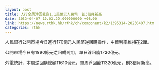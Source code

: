 ```yaml
---
layout: post
title: 人行全周淨回籠逾1.1萬億元人民幣　創3個月新高
date: 2023-04-07 10:03:35.000000000 +08:00
link: https://news.rthk.hk/rthk/ch/component/k2/1695314-20230407.htm
categories: rthk
---
```


人民銀行公開市場今日進行170億元人民幣逆回購操作，中標利率維持在2厘。

公開市場今日有1890億元逆回購到期，單日淨回籠1720億元。

外電統計，本周逆回購總額11610億元，單周淨回籠11320億元，創3個月新高。
